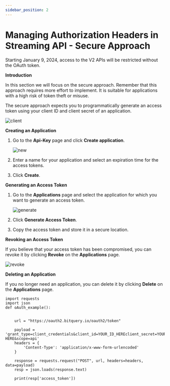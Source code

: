 ```yaml
---
sidebar_position: 2
---
```


# Managing Authorization Headers in Streaming API - Secure Approach

Starting January 9, 2024, access to the V2 APIs will be restricted without the OAuth token.

**Introduction**

In this section we will focus on the secure approach.
Remember that this approach requires more effort to implement. It is suitable for applications with a high risk of token theft or misuse.

The secure approach expects you to programmatically generate an access token using your client ID and client secret of an application.

![client](/img/v2Access/clientid_secret.png)

**Creating an Application**

1.  Go to the **Api-Key** page and click **Create application**.

    ![new](/img/v2Access/newApplication.png)

2.  Enter a name for your application and select an expiration time for the access tokens.
3.  Click **Create**.

**Generating an Access Token**

1.  Go to the **Applications** page and select the application for which you want to generate an access token.

    ![generate](/img/v2Access/generate.png)

2.  Click **Generate Access Token**.
3.  Copy the access token and store it in a secure location.

**Revoking an Access Token**

If you believe that your access token has been compromised, you can revoke it by clicking **Revoke** on the **Applications** page.

![revoke](/img/v2Access/revoke.png)

**Deleting an Application**

If you no longer need an application, you can delete it by clicking **Delete** on the **Applications** page.


```
import requests
import json
def oAuth_example():
    

    url = "https://oauth2.bitquery.io/oauth2/token"

    payload = 'grant_type=client_credentials&client_id=YOUR_ID_HEREclient_secret=YOUR_SECRET-HERE&scope=api'
    headers = {
        'Content-Type': 'application/x-www-form-urlencoded'
    }

    response = requests.request("POST", url, headers=headers, data=payload)
    resp = json.loads(response.text)

    print(resp['access_token'])
```


